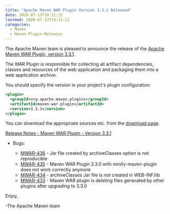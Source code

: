 ```yaml
---
title: "Apache Maven WAR Plugin Version 3.3.1 Released"
date: 2020-07-13T19:11:12
lastmod: 2020-07-13T19:11:12
categories:
  - Maven
  - Maven-Plugin-Releases
---
```

The Apache Maven team is pleased to announce the release of the 
[Apache Maven WAR Plugin, version 3.3.1](https://maven.apache.org/plugins/maven-war-plugin/).

The WAR Plugin is responsible for collecting all artifact dependencies, classes
and resources of the web application and packaging them into a web application
archive.

You should specify the version in your project's plugin configuration:

```xml
<plugin>
  <groupId>org.apache.maven.plugins</groupId>
  <artifactId>maven-war-plugin</artifactId>
  <version>3.3.1</version>
</plugin>
```

You can download the appropriate sources etc. from the [download page][download].

<!-- more -->


[Release Notes - Maven WAR Plugin - Version 3.3.1](https://issues.apache.org/jira/secure/ReleaseNote.jspa?projectId=12318121&version=12348374)

* Bugs:

   * [MWAR-436](https://issues.apache.org/jira/browse/MWAR-436) - Jar file created by archiveClasses option is not reproducible
   * [MWAR-435](https://issues.apache.org/jira/browse/MWAR-435) - Maven WAR Plugin 3.3.0 with minify-maven-plugin does not work correctly anymore
   * [MWAR-434](https://issues.apache.org/jira/browse/MWAR-434) - archiveClasses Jar file is not created in WEB-INF/lib
   * [MWAR-433](https://issues.apache.org/jira/browse/MWAR-433) - Maven WAR plugin is deleting files generated by other plugins after upgrading to 3.3.0

Enjoy,

-The Apache Maven team

[download]: https://maven.apache.org/plugins/maven-war-plugin/download.cgi
